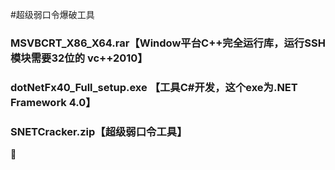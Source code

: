 #超级弱口令爆破工具

### MSVBCRT_X86_X64.rar【Window平台C++完全运行库，运行SSH模块需要32位的 vc++2010】

### dotNetFx40_Full_setup.exe 【工具C#开发，这个exe为.NET Framework 4.0】

### SNETCracker.zip【超级弱口令工具】

🤩

